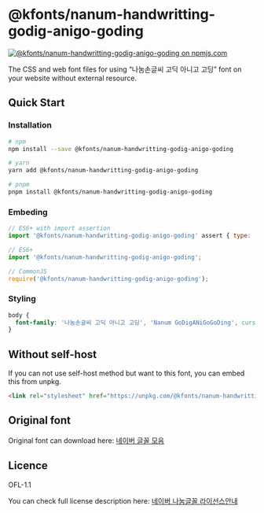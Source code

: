 # @kfonts/nanum-handwritting-godig-anigo-goding

[![@kfonts/nanum-handwritting-godig-anigo-goding on npmjs.com](https://img.shields.io/npm/v/%40kfonts%2Fnanum-handwritting-godig-anigo-goding)](https://www.npmjs.com/package/@kfonts/nanum-handwritting-godig-anigo-goding)

The CSS and web font files for using &OpenCurlyDoubleQuote;나눔손글씨 고딕 아니고 고딩&CloseCurlyDoubleQuote; font on your website without external resource.

## Quick Start

### Installation

```sh
# npm
npm install --save @kfonts/nanum-handwritting-godig-anigo-goding

# yarn
yarn add @kfonts/nanum-handwritting-godig-anigo-goding

# pnpm
pnpm install @kfonts/nanum-handwritting-godig-anigo-goding
```

### Embeding

```js
// ES6+ with import assertion
import '@kfonts/nanum-handwritting-godig-anigo-goding' assert { type: 'css' };

// ES6+
import '@kfonts/nanum-handwritting-godig-anigo-goding';

// CommonJS
require('@kfonts/nanum-handwritting-godig-anigo-goding');
```

### Styling

```css
body {
  font-family: '나눔손글씨 고딕 아니고 고딩', 'Nanum GoDigANiGoGoDing', cursive;
}
```

## Without self-host

If you can not use self-host method but want to this font, you can embed this from unpkg.

```html
<link rel="stylesheet" href="https://unpkg.com/@kfonts/nanum-handwritting-godig-anigo-goding/index.css" />
```

## Original font

Original font can download here: [네이버 글꼴 모음](https://hangeul.naver.com/font)

## Licence

OFL-1.1

You can check full license description here: [네이버 나눔글꼴 라이선스안내](https://help.naver.com/service/30016/contents/18088?osType=PC&lang=ko)

